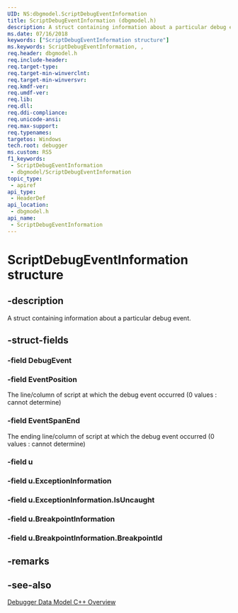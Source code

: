 ```yaml
---
UID: NS:dbgmodel.ScriptDebugEventInformation
title: ScriptDebugEventInformation (dbgmodel.h)
description: A struct containing information about a particular debug event.
ms.date: 07/16/2018
keywords: ["ScriptDebugEventInformation structure"]
ms.keywords: ScriptDebugEventInformation, ,
req.header: dbgmodel.h
req.include-header: 
req.target-type: 
req.target-min-winverclnt: 
req.target-min-winversvr: 
req.kmdf-ver: 
req.umdf-ver: 
req.lib: 
req.dll: 
req.ddi-compliance: 
req.unicode-ansi: 
req.max-support: 
req.typenames: 
targetos: Windows
tech.root: debugger
ms.custom: RS5
f1_keywords:
 - ScriptDebugEventInformation
 - dbgmodel/ScriptDebugEventInformation
topic_type:
 - apiref
api_type:
 - HeaderDef
api_location:
 - dbgmodel.h
api_name:
 - ScriptDebugEventInformation
---
```


# ScriptDebugEventInformation structure


## -description

A struct containing information about a particular debug event.

## -struct-fields

### -field DebugEvent

### -field EventPosition

The line/column of script at which the debug event occurred (0 values : cannot determine)

### -field EventSpanEnd

The ending line/column of script at which the debug event occurred (0 values : cannot determine)

### -field u

### -field u.ExceptionInformation

### -field u.ExceptionInformation.IsUncaught

### -field u.BreakpointInformation

### -field u.BreakpointInformation.BreakpointId

## -remarks

## -see-also

[Debugger Data Model C++ Overview](/windows-hardware/drivers/debugger/data-model-cpp-overview)

